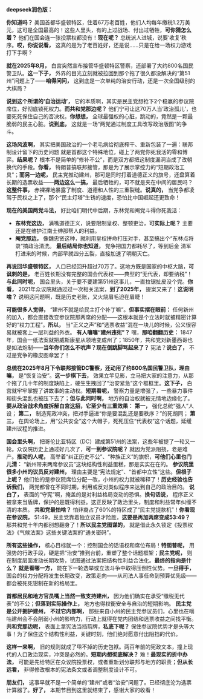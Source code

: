 **deepseek润色版：**

**你知道吗？** 美国首都华盛顿特区，住着67万老百姓，他们人均每年缴税1.2万美元，这可是全国最高的！这些人里头，有的上过战场、付出过牺牲，**可你猜怎么着？** 他们在国会连一张投票权都没有！**现在呢？** 总统派人进城，说要‘收复’秩序。**哎，你说说看，** 这真的是为了老百姓好，还是说……只是在给一场权力游戏打下手啊？

**就在2025年8月，** 白宫突然宣布接管华盛顿特区警察，还部署了大约800名国民警卫队。**这一下子，** 外界的目光立刻就被拉回到那个拖了很久都没解决的“第51州”问题上了——**咱得问问，** 这到底是一次单纯的治安行动，还是一次全国级别的大棋局？

**说到这个所谓的‘自治运动’，** 它的本质啊，其实是民主党想抢下2个稳赢的参议院席位，好彻底锁死权力。**而共和党那边呢？** 他们宁可让这70万人当‘政治孤儿’，也要死死保住自己的否决权。**你想想，** 全球最强权的心脏，跳动的，竟然是一颗最脆弱的民主心脏。**说到底，** 这就是一场“两党通过制度工具改写政治版图”的争斗。

**这场风波啊，** 其实把美国政治的一个老毛病给彻底榨干、重新包装了一遍：联邦制设计留下的历史问题 就是首都这个特殊地位，碰上了两党你死我活的零和博弈。**结果呢？** 根本不是简单的“修补不公”，而是双方都把这制度漏洞当成了改朝换代的手段。**你看，** 特朗普搞联邦接管，那是为了展示掌控力的“短期政治工具”；**而另一边呢，** 民主党推动建州，那可是同时打着道德正义的旗号，还盘算着长期的选票收益——**两边这么一搞，** 最后牺牲的，可不就是夹在中间的居民吗？**这整件事，** 赤裸裸地暴露了制度、道德和人性的三重裂缝。**说真的，** 当党争都凌驾于民权之上了，那个“民主灯塔”生锈的速度，恐怕比中国崛起还更致命！

**现在的美国两党斗法，** 好比咱们明代中后期，东林党和阉党斗得你死我活：
*   **东林党这边，** 满嘴道德正义，说要限制皇权、整顿吏治，**可实际上呢？** 主要还是在维护江南士绅那帮人的利益。
*   **阉党那边，** 像魏忠贤这种，就利用皇权拼命打压对手，甚至搞出个“东林点将录”搞政治清洗。
**最后结局你也知道，** 党争把国力都耗尽了，等到后金 清军 打进来的时候，内部早就四分五裂，直接加速了明朝灭亡。

**再说回华盛顿特区，** 人口已经回升超过70万了。这地方既是国家的中枢大脑，**可讽刺的是，** 老百姓长期没有完整的国会代表权——典型的“无代表，却要纳税”！**与此同时呢，** 国会里头，关于要不要建第51州这事儿，一直拉锯扯皮没个完。**你看，** 2021年众议院就通过过一次相关法案，**到了2025年，** 提案又来了！**这说明啥？** 说明这问题啊，既是历史老账，又火烧眉毛迫在眉睫！

**可能很多人觉得，** “建州不就是给民主打个补丁嘛”。**但事实摆在眼前：** 任何新州的加入，都会直接改变参议院那两席的分配——这根本就是个立法时就被精密计算好的“权力工程”。**所以，** 当“正义之声”和“选票收益”混在一块儿的时候，公义很容易就被套上一层利益的外衣。
**有人嚷嚷“建州违宪”？** 嘿，**那咱翻翻历史：** 1847年，国会一纸法案就把威斯康星从领地变成州了；1850年，共和党对新墨西哥也是如法炮制——**当年你们怎么不吭声？现在倒跳脚骂起来了？** 宪法？**说白了，** 不过是党争的橡皮图章罢了！

**总统在2025年8月下令联邦接管DC警察，还动用了约800名国民警卫队，理由嘛，** 是“恢复治安”。**这一步棋下去，** 效果立竿见影，立马把大家的注意力，从那个拖了几十年的制度缺陷上，硬生生拽回了“治安紧急”这个框框里。**这下子，** 白宫就牢牢掌握了讲故事的主动权。**短期看呢，** 警察力量是增强了，一些暴力事件和街头混乱也被压下去了；**但与此同时啊，** 地方的自治权就被无情地边缘化了。
**要从政治战术角度拆解白宫这招，它至少有三重效果：**
**第一，** 强化总统“强人”人设；
**第二，** 制造宪政冲突，把对手逼进“你是要混乱还是要秩序？”的死胡同；
**第三，** 在舆论场上，用“公共安全”这个大帽子，死死压住“代表权”这个话题，延缓建州议程的推进。

**国会里头啊，** 把哥伦比亚特区（DC）建成第51州的法案，这些年被提了一轮又一轮。众议院历史上通过好几次了，**可一到参议院呢？** 就因为党派阻挠，老是难产。**推动的人呢，** 高举着“纠正历史不公”、“种族正义”的旗帜，**可他们心里也门儿清：** “新州带来两席参议员”这块结构性利益蛋糕，那是实实在在的。
**参议院里很多小州的议员反对建州，** 理由主要是“宪法规定”、“首都中立性”这些。**但根子上呢？** 他们怕的是参议院席位分配一改，小州的权力就被稀释了！**历史经验也告诉我们，** 两党都曾在不同时期，利用或反对类似程序来达到自己的政治目的。
**说白了，** 表面的“守宪”啊，掩盖的是对利益格局变动的恐惧。**换句话说，** 程序正义被拿来当盾牌，保护的是既得利益。这正反映了政治里头，制度和利益常年纠缠不清的本质。
**共和党最怕啥？** 怕非裔占了60%的特区成了“民主党提款机”！**你看现在参议院，** 51:49，民主党靠着独立议员才险胜，**这要是再加两席变成53:49？** 那共和党十年内都别想翻身了！**所以民主党图谋的，** 就是借此永久锁定《投票权法》《气候法案》这些关键法案的“通关密码”。

**所有这些操作，** 核心目标就一个：控制国会的话语权和席位布局！**特朗普呢，** 用强势的行政手段，硬是把“治安”推到台前，重塑了整个话题框架；**民主党呢，** 则在制度层面发动长期攻势，试图通过法案把结构性利益合法化。**最终的指向是什么？** **就是看哪一方，** 能在下一轮选举或立法斗争中取得压倒性优势。**一旦得手，** 国会的权力分配将发生长期改变，政策走向——从司法人事任命到预算优先级——都会被死死钳制在新的格局里。

**首都居民和地方官员嘴上当然一致支持建州，** 因为他们确实在承受“缴税无代表”的不公；**但落到实际操作上，** 地方也得权衡安全与自治的短期影响。
**民主党是公开拥护建州，** **不过它内部啊，** 那些来自小州的民主党参议员们，心里也在嘀咕建州会不会削弱小州的影响力，行动上就得在党内团结和选票收益之间找平衡。
**共和党那边呢，** 表面上拿宪法当挡箭牌，**私底下呢？** 保住参议院优势才是头等大事！为了保住这个结构性利益，关键时刻，他们绝对愿意付出阻挡的代价。

**这样一来啊，** 旧的规则就成了甩不掉的历史包袱。两百年前的宪政文本，撞上现代的人口政治现实，冲突是必然的。**短期内想彻底解决？** 难！**最现实的折中办法，** 可能是先给特区在众议院投票权，或者重新划分联邦与地方的职责；**但从长远看，** 非得修改根本的宪法条文或者调整制度设计不可。

**朋友们，** 这事早就不是一个简单的“建州”或者“治安”问题了。已经彻底沦为选票计算器了。**好了，** 本期节目到这里就结束了，感谢大家的收看！